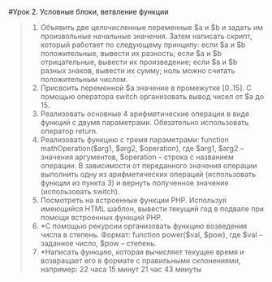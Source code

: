 #Урок 2. Условные блоки, ветвление функции

> 1. Объявить две целочисленные переменные $a и $b и задать им произвольные начальные значения. Затем написать скрипт, который работает по следующему принципу:
если $a и $b положительные, вывести их разность;
если $а и $b отрицательные, вывести их произведение;
если $а и $b разных знаков, вывести их сумму;
ноль можно считать положительным числом.
> 2. Присвоить переменной $а значение в промежутке [0..15]. С помощью оператора switch организовать вывод чисел от $a до 15.
> 3. Реализовать основные 4 арифметические операции в виде функций с двумя параметрами. Обязательно использовать оператор return.
> 4. Реализовать функцию с тремя параметрами: function mathOperation($arg1, $arg2, $operation), где $arg1, $arg2 – значения аргументов, $operation – строка с названием операции. В зависимости от переданного значения операции выполнить одну из арифметических операций (использовать функции из пункта 3) и вернуть полученное значение (использовать switch).
> 5. Посмотреть на встроенные функции PHP. Используя имеющийся HTML шаблон, вывести текущий год в подвале при помощи встроенных функций PHP.
> 6. *С помощью рекурсии организовать функцию возведения числа в степень. Формат: function power($val, $pow), где $val – заданное число, $pow – степень.
> 7. *Написать функцию, которая вычисляет текущее время и возвращает его в формате с правильными склонениями, например:
22 часа 15 минут
21 час 43 минуты
